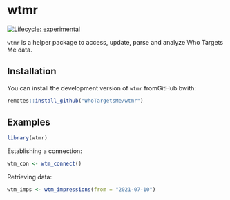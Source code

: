 
<!-- README.md is generated from README.Rmd. Please edit that file -->

# wtmr

<!-- badges: start -->

[![Lifecycle:
experimental](https://img.shields.io/badge/lifecycle-experimental-orange.svg)](https://www.tidyverse.org/lifecycle/#experimental)
<!-- badges: end -->

`wtmr` is a helper package to access, update, parse and analyze Who
Targets Me data.

## Installation

You can install the development version of `wtmr` fromGitHub bwith:

``` r
remotes::install_github("WhoTargetsMe/wtmr")
```

## Examples

``` r
library(wtmr)
```

Establishing a connection:

``` r
wtm_con <- wtm_connect()
```

Retrieving data:

``` r
wtm_imps <- wtm_impressions(from = "2021-07-10")
```
